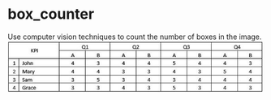 # box_counter

Use computer vision techniques to count the number of boxes in the image.
![alt text](https://github.com/stopwind93/box_counter/blob/master/Table.JPG?raw=true)
